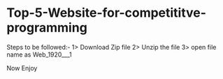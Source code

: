 # Top-5-Website-for-competititve-programming

Steps to be followed:-
1> Download Zip file 
2> Unzip the file 
3> open file name as Web_1920___1 

Now Enjoy 


